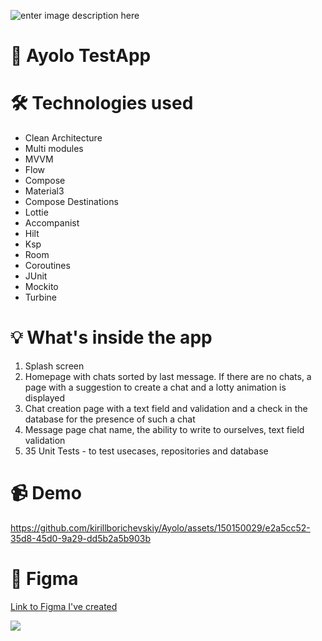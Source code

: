 ![enter image description here](https://i.ibb.co/bdv7rMk/Group-1.png)
# 📱 Ayolo TestApp




# 🛠 Technologies used

- Clean Architecture
- Multi modules
- MVVM
- Flow
- Compose  
- Material3   
- Compose Destinations  
 -  Lottie   
 - Accompanist  
 - Hilt   
 - Ksp  
 - Room   
 - Coroutines  
 - JUnit   
 - Mockito  
 - Turbine

 
# 💡 What's inside the app
1. Splash screen  
2. Homepage with chats sorted by last message. If there are no chats, a page with a suggestion to create a chat and a lotty animation is displayed  
3. Chat creation page with a text field and validation and a check in the database for the presence of such a chat  
4. Message page chat name, the ability to write to ourselves, text field validation
5. 35 Unit Tests - to test usecases, repositories and database


# 📹 Demo


https://github.com/kirillborichevskiy/Ayolo/assets/150150029/e2a5cc52-35d8-45d0-9a29-dd5b2a5b903b




# 👀 Figma

[Link to Figma I've created](https://www.figma.com/file/VYDukMO9sWZUaivki95wnd/Untitled?type=design&node-id=0-1&mode=design&t=hiMv0BS5rah6DWRV-0)

![](https://i.ibb.co/wCjpfL6/Group-2-1.png)
